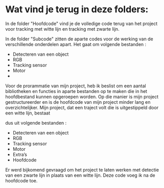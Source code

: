 # Wat vind je terug in deze folders:

In de folder "Hoofdcode" vind je de volledige code terug van het project voor tracking
met witte lijn en tracking met zwarte lijn.

In de folder "Subcode" zitten de aparte codes voor de werking van de verschillende 
onderdelen apart.
Het gaat om volgende bestanden :
- Detecteren van een object
- RGB
- Tracking sensor
- Motor
- 
Voor de prorammatie van mijn project, heb ik beslist om een aantal 
bibliotheken en functies in aparte bestanden op te maken die in het 
hoofdbestand kunnen opgeroepen worden.
Op die manier is mijn project gestructureerder en is de hoofdcode van mijn 
project minder lang en overzichtelijker.
Mijn project, dat een traject volt die is uitgestippeld door een witte lijn, bestaat

dus uit volgende bestanden :
- Detecteren van een object
- RGB
- Tracking sensor
- Motor
- Extra’s
- Hoofdcode

Er werd bijkomend gevraagd om het project te laten werken met detectie van 
een zwarte lijn in plaats van een witte lijn. Deze code voeg ik na de hoofdcode 
toe.
